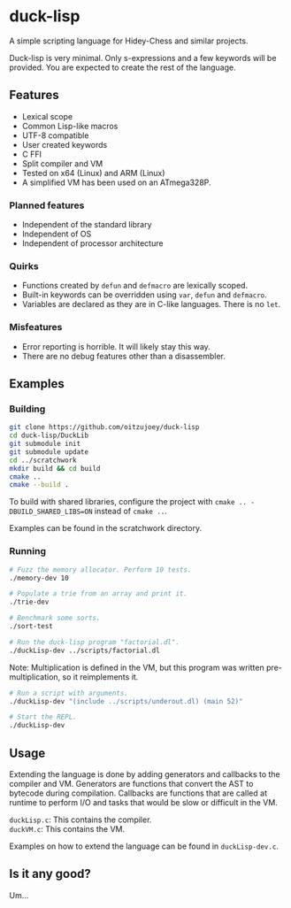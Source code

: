 # duck-lisp

A simple scripting language for Hidey-Chess and similar projects.

Duck-lisp is very minimal. Only s-expressions and a few keywords will be provided. You are expected to create the rest of the language.

## Features

* Lexical scope
* Common Lisp-like macros
* UTF-8 compatible
* User created keywords
* C FFI
* Split compiler and VM
* Tested on x64 (Linux) and ARM (Linux)
* A simplified VM has been used on an ATmega328P.

### Planned features

* Independent of the standard library
* Independent of OS
* Independent of processor architecture

### Quirks

* Functions created by `defun` and `defmacro` are lexically scoped.
* Built-in keywords can be overridden using `var`, `defun` and `defmacro`.
* Variables are declared as they are in C-like languages. There is no `let`.

### Misfeatures

* Error reporting is horrible. It will likely stay this way.
* There are no debug features other than a disassembler.

## Examples

### Building

```bash
git clone https://github.com/oitzujoey/duck-lisp
cd duck-lisp/DuckLib
git submodule init
git submodule update
cd ../scratchwork
mkdir build && cd build
cmake ..
cmake --build .
```

To build with shared libraries, configure the project with `cmake .. -DBUILD_SHARED_LIBS=ON` instead of `cmake ..`.

Examples can be found in the scratchwork directory.

### Running

```bash
# Fuzz the memory allocator. Perform 10 tests.
./memory-dev 10
```

```bash
# Populate a trie from an array and print it.
./trie-dev
```

```bash
# Benchmark some sorts.
./sort-test
```

```bash
# Run the duck-lisp program "factorial.dl".
./duckLisp-dev ../scripts/factorial.dl
```

Note: Multiplication is defined in the VM, but this program was written pre-multiplication, so it reimplements it.

```bash
# Run a script with arguments.
./duckLisp-dev "(include ../scripts/underout.dl) (main 52)"
```

```bash
# Start the REPL.
./duckLisp-dev
```


## Usage

Extending the language is done by adding generators and callbacks to the compiler and VM. Generators are functions that convert the AST to bytecode during compilation. Callbacks are functions that are called at runtime to perform I/O and tasks that would be slow or difficult in the VM.

`duckLisp.c`: This contains the compiler.  
`duckVM.c`: This contains the VM.

Examples on how to extend the language can be found in `duckLisp-dev.c`.

## Is it any good?

Um…
